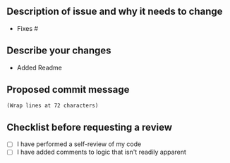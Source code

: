 ## Description of issue and why it needs to change
* Fixes #

## Describe your changes
* Added Readme

## Proposed commit message
```
(Wrap lines at 72 characters)
```

## Checklist before requesting a review
- [ ] I have performed a self-review of my code
- [ ] I have added comments to logic that isn't readily apparent
